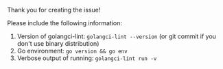 Thank you for creating the issue!

Please include the following information:
1. Version of golangci-lint: `golangci-lint --version` (or git commit if you don't use binary distribution)
2. Go environment: `go version && go env`
3. Verbose output of running: `golangci-lint run -v`